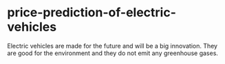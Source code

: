 # price-prediction-of-electric-vehicles
Electric vehicles are made for the future and will be a big innovation. They are good for the environment and they do not emit any greenhouse gases.
